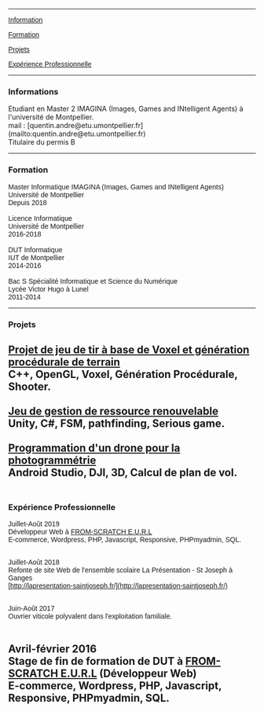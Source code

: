 <style type="text/css">
p {
  font-family:Arial;
}
</style>

---

[Information](#infos)

[Formation](#formation)

[Projets](#projets)

[Expérience Professionnelle](#exppro)

---

<h3 id="infos">Informations</h3>
Etudiant en Master 2 IMAGINA (Images, Games and INtelligent Agents) à l'université de Montpellier.<br>
mail : [quentin.andre@etu.umontpellier.fr](mailto:quentin.andre@etu.umontpellier.fr)<br>
Titulaire du permis B<br>

---

<h3 id="formation">Formation</h3>

Master Informatique IMAGINA (Images, Games and INtelligent Agents)<br>
Université de Montpellier <br>
Depuis 2018
<br><br>
Licence Informatique <br>
Université de Montpellier <br>
2016-2018
<br><br>
DUT Informatique <br>
IUT de Montpellier <br>
2014-2016
<br><br>
Bac S Spécialité Informatique et Science du Numérique <br>
Lycée Victor Hugo à Lunel <br>
2011-2014

---

<h3 id="projets">Projets</h3>

[Projet de jeu de tir à base de Voxel et génération procédurale de terrain](/projetvoxel)<br>
C++, OpenGL, Voxel, Génération Procédurale, Shooter.
<br><br>
[Jeu de gestion de ressource renouvelable](/projetgestion)<br>
Unity, C#, FSM, pathfinding, Serious game.
<br><br>
[Programmation d'un drone pour la photogrammétrie](/projetdrone)<br>
Android Studio, DJI, 3D, Calcul de plan de vol.
<br><br>
---

<h3 id="exppro">Expérience Professionnelle</h3>


Juillet-Août 2019<br>
Développeur Web à [FROM-SCRATCH E.U.R.L](https://www.linkedin.com/company/fromscratchfr)<br>
E-commerce, Wordpress, PHP, Javascript, Responsive, PHPmyadmin, SQL.<br>
<br>

Juillet-Août 2018<br>
Refonte de site Web de l'ensemble scolaire La Présentation - St Joseph à Ganges<br>
[http://lapresentation-saintjoseph.fr/](http://lapresentation-saintjoseph.fr/)<br>
<br>

Juin-Août 2017<br>
Ouvrier viticole polyvalent dans l'exploitation familiale. <br>
<br>

Avril-février 2016<br>
Stage de fin de formation de DUT  à [FROM-SCRATCH E.U.R.L](https://www.linkedin.com/company/fromscratchfr) (Développeur Web)<br>
E-commerce, Wordpress, PHP, Javascript, Responsive, PHPmyadmin, SQL.<br>
<br>
---
